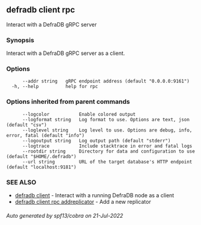 ## defradb client rpc

Interact with a DefraDB gRPC server

### Synopsis

Interact with a DefraDB gRPC server as a client.

### Options

```
      --addr string   gRPC endpoint address (default "0.0.0.0:9161")
  -h, --help          help for rpc
```

### Options inherited from parent commands

```
      --logcolor           Enable colored output
      --logformat string   Log format to use. Options are text, json (default "csv")
      --loglevel string    Log level to use. Options are debug, info, error, fatal (default "info")
      --logoutput string   Log output path (default "stderr")
      --logtrace           Include stacktrace in error and fatal logs
      --rootdir string     Directory for data and configuration to use (default "$HOME/.defradb")
      --url string         URL of the target database's HTTP endpoint (default "localhost:9181")
```

### SEE ALSO

* [defradb client](defradb_client.md)	 - Interact with a running DefraDB node as a client
* [defradb client rpc addreplicator](defradb_client_rpc_addreplicator.md)	 - Add a new replicator

###### Auto generated by spf13/cobra on 21-Jul-2022
